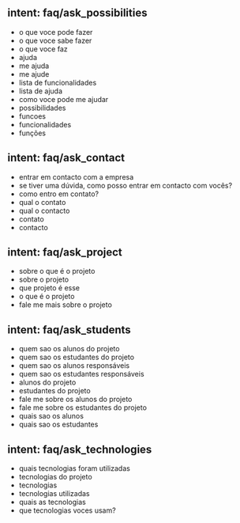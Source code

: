 ## intent: faq/ask_possibilities
- o que voce pode fazer
- o que voce sabe fazer
- o que voce faz
- ajuda
- me ajuda
- me ajude
- lista de funcionalidades
- lista de ajuda
- como voce pode me ajudar
- possibilidades
- funcoes
- funcionalidades
- funções

## intent: faq/ask_contact
- entrar em contacto com a empresa
- se tiver uma dúvida, como posso entrar em contacto com vocês?
- como entro em contato?
- qual o contato
- qual o contacto 
- contato
- contacto

## intent: faq/ask_project
- sobre o que é o projeto
- sobre o projeto
- que projeto é esse
- o que é o projeto
- fale me mais sobre o projeto

## intent: faq/ask_students
- quem sao os alunos do projeto
- quem sao os estudantes do projeto
- quem sao os alunos responsáveis
- quem sao os estudantes responsáveis
- alunos do projeto
- estudantes do projeto
- fale me sobre os alunos do projeto
- fale me sobre os estudantes do projeto
- quais sao os alunos
- quais sao os estudantes

## intent: faq/ask_technologies
- quais tecnologias foram utilizadas
- tecnologias do projeto
- tecnologias
- tecnologias utilizadas
- quais as tecnologias
- que tecnologias voces usam?